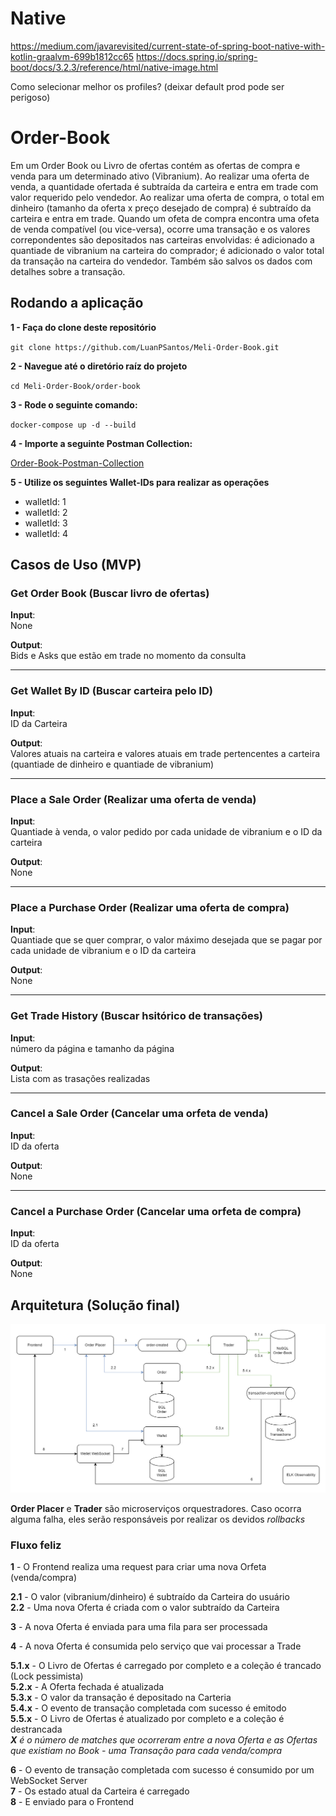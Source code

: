 # Native

https://medium.com/javarevisited/current-state-of-spring-boot-native-with-kotlin-graalvm-699b1812cc65
https://docs.spring.io/spring-boot/docs/3.2.3/reference/html/native-image.html

Como selecionar melhor os profiles? (deixar default prod pode ser perigoso)

# Order-Book

Em um Order Book ou Livro de ofertas contém as ofertas de compra e venda para um determinado ativo (Vibranium).
Ao realizar uma oferta de venda, a quantidade ofertada é subtraída da carteira e entra em trade com valor requerido pelo vendedor.
Ao realizar uma oferta de compra, o total em dinheiro (tamanho da oferta x preço desejado de compra) é subtraído da carteira e entra em trade.
Quando um ofeta de compra encontra uma ofeta de venda compatível (ou vice-versa), ocorre uma transação e os valores correpondentes são depositados nas carteiras envolvidas:
é adicionado a quantiade de vibranium na carteira do comprador; é adicionado o valor total da transação na carteira do vendedor. Também são salvos os dados com detalhes sobre a transação.

## Rodando a aplicação

**1 - Faça do clone deste repositório**  

``
git clone https://github.com/LuanPSantos/Meli-Order-Book.git
``

**2 - Navegue até o diretório raíz do projeto** 

``
cd Meli-Order-Book/order-book
``

**3 - Rode o seguinte comando:**  

``
docker-compose up -d --build
``

**4 - Importe a seguinte Postman Collection:**  

[Order-Book-Postman-Collection](https://github.com/LuanPSantos/Meli-Order-Book/blob/main/postman/Order%20Book.postman_collection.json)

**5 - Utilize os seguintes Wallet-IDs para realizar as operações**
- walletId: 1  
- walletId: 2  
- walletId: 3  
- walletId: 4  

## Casos de Uso (MVP)

### Get Order Book (Buscar livro de ofertas)
**Input**:  
None  

**Output**:  
Bids e Asks que estão em trade no momento da consulta

---
### Get Wallet By ID (Buscar carteira pelo ID)
**Input**:  
ID da Carteira

**Output**:  
Valores atuais na carteira e valores atuais em trade pertencentes a carteira (quantiade de dinheiro e quantiade de vibranium)

---
### Place a Sale Order (Realizar uma oferta de venda)
**Input**:  
Quantiade à venda, o valor pedido por cada unidade de vibranium e o ID da carteira

**Output**:  
None

---
### Place a Purchase Order (Realizar uma oferta de compra)
**Input**:  
Quantiade que se quer comprar, o valor máximo desejada que se pagar por cada unidade de vibranium e o ID da carteira

**Output**:  
None

---
### Get Trade History (Buscar hsitórico de transações)
**Input**:  
número da página e tamanho da página

**Output**:  
Lista com as trasações realizadas

---
### Cancel a Sale Order (Cancelar uma orfeta de venda)
**Input**:  
ID da oferta

**Output**:  
None

---
### Cancel a Purchase Order (Cancelar uma orfeta de compra)
**Input**:  
ID da oferta

**Output**:  
None

## Arquitetura (Solução final)

![Arquitetura do Order Book](imgs/Aquitetura-Order-Book.png)

**Order Placer** e **Trader** são microserviços orquestradores. Caso ocorra alguma falha, eles serão responsáveis por realizar os devidos _rollbacks_

### Fluxo feliz
**1** - O Frontend realiza uma request para criar uma nova Orfeta (venda/compra)  

**2.1** - O valor (vibranium/dinheiro) é subtraído da Carteira do usuário  
**2.2** - Uma nova Oferta é criada com o valor subtraído da Carteira  

**3** - A nova Oferta é enviada para uma fila para ser processada

**4** - A nova Oferta é consumida pelo serviço que vai processar a Trade

**5.1.x** - O Livro de Ofertas é carregado por completo e a coleção é trancado (Lock pessimista)  
**5.2.x** - A Oferta fechada é atualizada  
**5.3.x** - O valor da transação é depositado na Carteria  
**5.4.x** - O evento de transação completada com sucesso é emitodo  
**5.5.x** - O Livro de Ofertas é atualizado por completo e a coleção é destrancada  
_**X** é o número de _matches_ que ocorreram entre a nova Oferta e as Ofertas que existiam no Book - uma Transação para cada venda/compra_

**6** - O evento de transação completada com sucesso é consumido por um WebSocket Server   
**7** - Os estado atual da Carteira é carregado  
**8** - E enviado para o Frontend  
